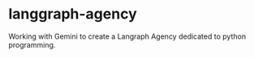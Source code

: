 # langgraph-agency
Working with Gemini to create a Langraph Agency dedicated to python programming.
